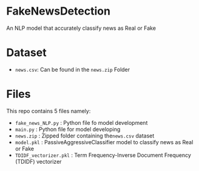 # FakeNewsDetection
An NLP model that accurately classify news as Real or Fake

# Dataset
* `news.csv`: Can be found in the `news.zip` Folder

# Files
This repo contains 5 files namely:
* `fake_news_NLP.py` : Python file fo model development
* `main.py` : Python file for model developing
* `news.zip` : Zipped folder containing the`news.csv` dataset
* `model.pkl` : PassiveAggressiveClassifier model to classify news as Real or Fake
* `TDIDF_vectorizer.pkl` : Term Frequency-Inverse Document Frequency (TDIDF) vectorizer

